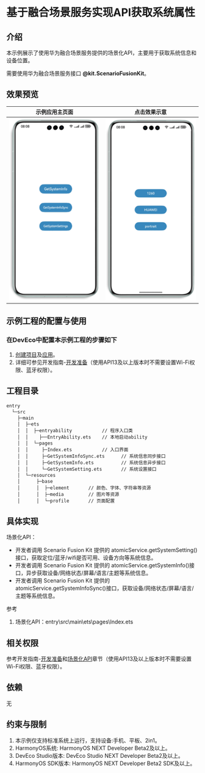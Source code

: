 # 基于融合场景服务实现API获取系统属性

## 介绍

本示例展示了使用华为融合场景服务提供的场景化API，主要用于获取系统信息和设备位置。

需要使用华为融合场景服务接口 **@kit.ScenarioFusionKit**。

## 效果预览


| **示例应用主页面**                                    | **点击效果示意**                                     |
|------------------------------------------------|------------------------------------------------|
| <img src="SampleImg/API_img1.png" width="250"> | <img src="SampleImg/API_img2.png" width="250"> |

## 示例工程的配置与使用

### 在DevEco中配置本示例工程的步骤如下

1. [创建项目](https://developer.huawei.com/consumer/cn/doc/app/agc-help-createproject-0000001100334664)及[应用](https://developer.huawei.com/consumer/cn/doc/app/agc-help-createapp-0000001146718717)。
2. 详细可参见开发指南-[开发准备](https://developer.huawei.com/consumer/cn/doc/harmonyos-guides-V5/scenario-fusion-preparations-V5)（使用API13及以上版本时不需要设置Wi-Fi权限、蓝牙权限）。

## 工程目录
```
entry
  └─src                     
    ├─main                
    │  ├─ets              
    │  │  ├─entryability           // 程序入口类
    │  │    ├──EntryAbility.ets    // 本地启动ability
    │  │  └─pages             
    │  │     ├─Index.ets           // 入口界面
    │  │     ├─GetSystemInfoSync.ets      // 系统信息同步接口
    │  │     ├─GetSystemInfo.ets          // 系统信息异步接口
    │  │     └─GetSystemSetting.ets       // 系统设置接口
    │  └─resources        
    │      ├─base         
    │      │  ├─element       // 颜色、字体、字符串等资源
    │      │  ├─media         // 图片等资源  
    │      │  └─profile       // 页面配置
```  

## 具体实现
场景化API：
- 开发者调用 Scenario Fusion Kit 提供的 atomicService.getSystemSetting()接口，获取定位/蓝牙/wifi是否可用、设备方向等系统信息。
- 开发者调用 Scenario Fusion Kit 提供的 atomicService.getSystemInfo()接口，异步获取设备/网络状态/屏幕/语言/主题等系统信息。
- 开发者调用 Scenario Fusion Kit 提供的 atomicService.getSystemInfoSync()接口，获取设备/网络状态/屏幕/语言/主题等系统信息。

参考
1. 场景化API：entry\src\main\ets\pages\Index.ets

## 相关权限

参考开发指南-[开发准备](https://developer.huawei.com/consumer/cn/doc/harmonyos-guides-V5/scenario-fusion-preparations-V5)和[场景化API](https://developer.huawei.com/consumer/cn/doc/harmonyos-guides-V5/scenario-fusion-api-information-attribute-V5)章节（使用API13及以上版本时不需要设置Wi-Fi权限、蓝牙权限）。

## 依赖

无

## 约束与限制
1. 本示例仅支持标准系统上运行，支持设备:手机、平板、2in1。
2. HarmonyOS系统: HarmonyOS NEXT Developer Beta2及以上。
3. DevEco Studio版本: DevEco Studio NEXT Developer Beta2及以上。
4. HarmonyOS SDK版本: HarmonyOS NEXT Developer Beta2 SDK及以上。
